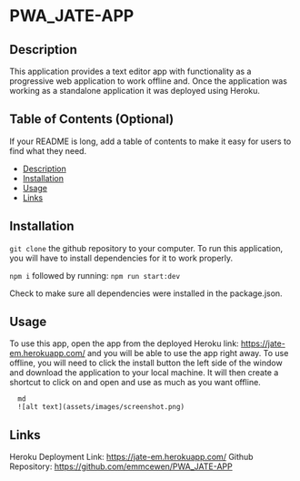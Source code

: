 # PWA_JATE-APP

  ## Description
  This application provides a text editor app with functionality as a progressive web application to work offline and. Once the application was working as a standalone application it was deployed using Heroku. 
  
  ## Table of Contents (Optional)
  
  If your README is long, add a table of contents to make it easy for users to find what they need.
  - [Description](#description)
  - [Installation](#installation)
  - [Usage](#usage)
  - [Links](#links)

  
  ## Installation
  
  `git clone` the github repository to your computer. To run this application, you will have to install dependencies for it to work properly. 

  `npm i`
  followed by running: `npm run start:dev`
  
  Check to make sure all dependencies were installed in the package.json.
  ## Usage

  To use this app, open the app from the deployed Heroku link: https://jate-em.herokuapp.com/ and you will be able to use the app right away. To use offline, you will need to click the install button the left side of the window and download the application to your local machine. It will then create a shortcut to click on and open and use as much as you want offline.
  
      md
      ![alt text](assets/images/screenshot.png)
    
  
  ## Links

 Heroku Deployment Link: https://jate-em.herokuapp.com/
 Github Repository: https://github.com/emmcewen/PWA_JATE-APP